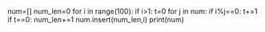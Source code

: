 num=[]
num_len=0
for i in range(100):
       if i>1:
          t=0
          for j in num:
            if i%j==0:
             t+=1
           if t==0:
             num_len+=1
             num.insert(num_len,i)
print(num)
